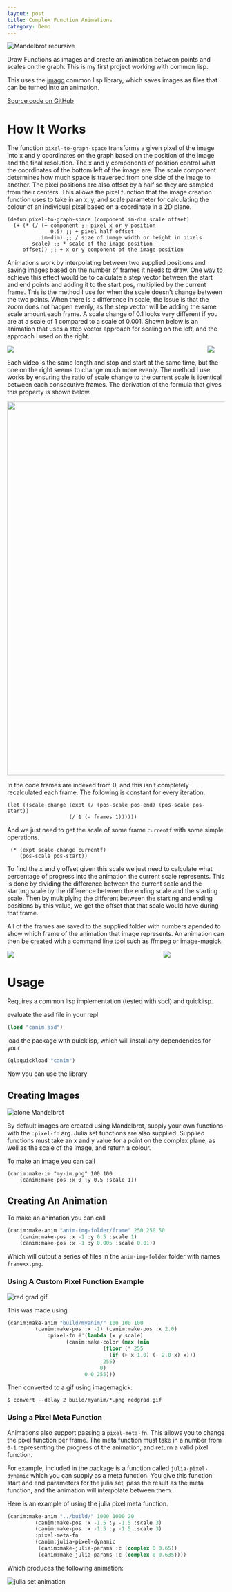 ```yaml
---
layout: post
title: Complex Function Animations
category: Demo
---
```


![Mandelbrot recursive](/assets/img/posts/canim/recursive.gif)

Draw Functions as images and create an animation between points and scales on the graph. This is my first project working with common lisp.

<!-- more -->

This uses the [imago](https://imago.common-lisp.dev/) common lisp library, which saves images as files that can be turned into an animation.

[Source code on GitHub](https://github.com/NoamZeise/complex-fn-anim)

# How It Works

The function `pixel-to-graph-space` transforms a given pixel of the image into x and y coordinates
on the graph based on the position of the image and the final resolution. The x and y components of
position control what the coordinates of the bottom left of the image are. 
The scale component determines how much space is traversed from one side of the image to another.
The pixel positions are also offset by a half so they are sampled from their centers. 
This allows the pixel function that the image creation function uses to take in an x, y, and scale
parameter for calculating the colour of an individual pixel based on a coordinate in a 2D plane.

```
(defun pixel-to-graph-space (component im-dim scale offset)
  (+ (* (/ (+ component ;; pixel x or y position
	          0.5) ;; + pixel half offset
	       im-dim) ;; / size of image width or height in pixels
        scale) ;; * scale of the image position
     offset)) ;; + x or y component of the image position
```


Animations work by interpolating between two supplied positions and saving images based on the
number of frames it needs to draw. One way to achieve this effect would be to calculate a step 
vector between the start and end points and adding it to the start pos, multiplied by the 
current frame. This is the method I use for when the scale doesn't change between the two points.
When there is a difference in scale, the issue is that the zoom does not happen evenly, as the step
vector will be adding the same scale amount each frame. A scale change of 0.1 looks very different if
you are at a scale of 1 compared to a scale of 0.001. Shown below is an animation that uses a 
step vector approach for scaling on the left, and the approach I used on the right. 

<div class="side-img" style="width: 50vmin;">
	<img src="/assets/img/posts/canim/bad-scaling.gif">
	<img src="/assets/img/posts/canim/good-scaling.gif" style="float:right;">
</div>

Each video is the same length and stop and start at the same time, but the one on the right seems
to change much more evenly. The method I use works by ensuring the ratio of scale change to the
current scale is identical between each consecutive frames. The derivation of the formula that
gives this property is shown below.

<img src="/assets/img/posts/canim/maths/scaling.png" style="outline-style: none; width: 90vmin;">

In the code frames are indexed from 0, and this isn't completely recalculated each frame. 
The following is constant for every iteration.
```
(let ((scale-change (expt (/ (pos-scale pos-end) (pos-scale pos-start))
			        (/ 1 (- frames 1))))))
```
And we just need to get the scale of some frame `currentf` with some simple operations.
```
 (* (expt scale-change currentf)
	(pos-scale pos-start))
```

To find the x and y offset given this scale we just need to calculate what percentage of 
progress into the animation the current scale represents. This is done by dividing the difference
between the current scale and the starting scale by the difference between the ending scale and 
the starting scale. Then by multiplying the different between the starting and ending positions
by this value, we get the offset that that scale would have during that frame.


All of the frames are saved to the supplied folder with numbers apended to show which frame
of the animation that image represents. An animation can then be created with a command line tool
such as ffmpeg or image-magick.

<div class="side-img" style="width: 75%">
<img src="https://github.com/NoamZeise/complex-fn-anim/blob/master/demos/videos/right-hq.gif?raw=true">
<img src="https://github.com/NoamZeise/complex-fn-anim/blob/master/demos/videos/julia-swirl-zoom.gif?raw=true" style="float:right;">
</div>

# Usage

Requires a common lisp implementation (tested with sbcl) and quicklisp.

evaluate the asd file in your repl

```lisp
(load "canim.asd")
```

load the package with quicklisp, which will install any dependencies for your
```lisp
(ql:quickload "canim")
```

Now you can use the library

## Creating Images

![alone Mandelbrot](https://github.com/NoamZeise/complex-fn-anim/blob/master/demos/images/alone.png?raw=true)


By default images are created using Mandelbrot, supply your own functions with the `:pixel-fn` arg. 
Julia set functions are also supplied.
Supplied functions must take an x and y value for a point on the complex plane, 
as well as the scale of the image, and return a colour. 

To make an image you can call

```
(canim:make-im "my-im.png" 100 100 
	(canim:make-pos :x 0 :y 0.5 :scale 1))
```

## Creating An Animation


To make an animation you can call

```lisp
(canim:make-anim "anim-img-folder/frame" 250 250 50 
	(canim:make-pos :x -1 :y 0.5 :scale 1)
	(canim:make-pos :x -1 :y 0.005 :scale 0.01))
```

Which will output a series of files in the `anim-img-folder` folder with names 
`framexx.png`.

### Using A Custom Pixel Function Example
![red grad gif](https://github.com/NoamZeise/complex-fn-anim/blob/master/demos/videos/redgrad.gif?raw=true)

This was made using

```lisp
(canim:make-anim "build/myanim/" 100 100 100
		 (canim:make-pos :x -1) (canim:make-pos :x 2.0)
			 :pixel-fn #'(lambda (x y scale)
			       (canim:make-color (max (min
						       (floor (* 255
								 (if (> x 1.0) (- 2.0 x) x)))
						       255)
						      0)
						 0 0 255)))
```
Then converted to a gif using imagemagick:
```
$ convert --delay 2 build/myanim/*.png redgrad.gif
```

### Using a Pixel Meta Function

Animations also support passing a `pixel-meta-fn`. This allows you to change the pixel function per frame. The meta function must take in a number from `0-1` representing the progress of the animation, and return a valid pixel function.


For example, included in the package is a function called `julia-pixel-dynamic` 
which you can supply as a meta function.
You give this function start and end parameters for the julia set, pass the result as 
the meta function, and the animation will interpolate between them.


Here is an example of using the julia pixel meta function.

```lisp
(canim:make-anim "../build/" 1000 1000 20
		 (canim:make-pos :x -1.5 :y -1.5 :scale 3)
		 (canim:make-pos :x -1.5 :y -1.5 :scale 3)
		 :pixel-meta-fn
		 (canim:julia-pixel-dynamic
		  (canim:make-julia-params :c (complex 0 0.65))
		  (canim:make-julia-params :c (complex 0 0.635))))
```

Which produces the following animation:

![julia set animation](/assets/img/posts/canim/julia-transition.gif)
